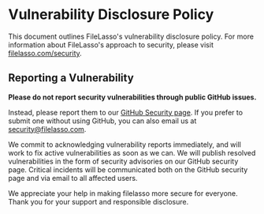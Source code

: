 # Vulnerability Disclosure Policy

This document outlines FileLasso's vulnerability disclosure policy. For more information about FileLasso's approach to security, please visit [filelasso.com/security](https://filelasso.com/security).

## Reporting a Vulnerability

**Please do not report security vulnerabilities through public GitHub issues.**

Instead, please report them to our [GitHub Security page](https://github.com/filelasso/filelasso/security). If you prefer to submit one without using GitHub, you can also email us at [security@filelasso.com](mailto:security@filelasso.com).

We commit to acknowledging vulnerability reports immediately, and will work to fix active vulnerabilities as soon as we can. We will publish resolved vulnerabilities in the form of security advisories on our GitHub security page. Critical incidents will be communicated both on the GitHub security page and via email to all affected users.

We appreciate your help in making filelasso more secure for everyone. Thank you for your support and responsible disclosure.

